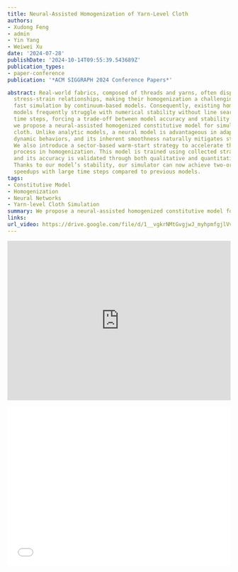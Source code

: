 ```yaml
---
title: Neural-Assisted Homogenization of Yarn-Level Cloth
authors:
- Xudong Feng
- admin
- Yin Yang
- Weiwei Xu
date: '2024-07-28'
publishDate: '2024-10-14T09:55:39.543689Z'
publication_types:
- paper-conference
publication: '*ACM SIGGRAPH 2024 Conference Papers*'

abstract: Real-world fabrics, composed of threads and yarns, often display complex
  stress-strain relationships, making their homogenization a challenging task for
  fast simulation by continuum-based models. Consequently, existing homogenized yarn-level
  models frequently struggle with numerical stability without line search at large
  time steps, forcing a trade-off between model accuracy and stability. In this paper,
  we propose a neural-assisted homogenized constitutive model for simulating yarn-level
  cloth. Unlike analytic models, a neural model is advantageous in adapting to complex
  dynamic behaviors, and its inherent smoothness naturally mitigates stability issues.
  We also introduce a sector-based warm-start strategy to accelerate the data collection
  process in homogenization. This model is trained using collected strain energy datasets
  and its accuracy is validated through both qualitative and quantitative experiments.
  Thanks to our model’s stability, our simulator can now achieve two-orders-of-magnitude
  speedups with large time steps compared to previous models.
tags:
- Constitutive Model
- Homogenization
- Neural Networks
- Yarn-level Cloth Simulation
summary: We propose a neural-assisted homogenized constitutive model for simulating yarn-level cloth. This model is trained using strain energy datasets and is validated through qualitative and quantitative experiments.
links:
url_video: https://drive.google.com/file/d/1__vgkrNMtGvgjwJ_myhpmfgjlVvZFK3l/view
---
```


<p align="center">
<iframe width="100%" height="360" src="https://www.youtube.com/embed/s5fVtxWY7Rw?si=Yhjf2VOQRXFITlWW" title="YouTube video player" frameborder="0" allow="accelerometer; autoplay; clipboard-write; encrypted-media; gyroscope; picture-in-picture; web-share" referrerpolicy="strict-origin-when-cross-origin" allowfullscreen></iframe>
<p align="center">
<iframe width="100%" height="360" src="//player.bilibili.com/player.html?isOutside=true&aid=112692241105566&bvid=BV1my3pehEgk&cid=500001598444132&p=1" scrolling="no" border="0" frameborder="no" framespacing="0" allowfullscreen="true"></iframe>
</p>
